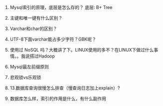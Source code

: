 1. Mysql索引的原理，底层是怎么存的？
底层: B+ Tree
2. 主键和唯一键有什么区别？

3. Varchar和char的区别？

4. UTF-8下面varchar能占多少字符？GBK呢？

5. 使用过 NoSQL 吗？大概讲了下。LINUX使用的多不？在LINUX下做过什么事情。。我说搭过Hadoop

6. Mysql最左前缀原则 

7. 悲观锁vs乐观锁

8. 13.数据库查询很慢怎么排查（慢查询日志加上explain）?

6. 数据库怎么样，索引的作用是什么，有什么副作用





